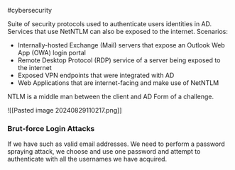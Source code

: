 #cybersecurity 

Suite of security protocols used to authenticate users identities in AD.
Services that use NetNTLM can also be exposed to the internet.
Scenarios:
- Internally-hosted Exchange (Mail) servers that expose an Outlook Web App (OWA) login portal
- Remote Desktop Protocol (RDP) service of a server being exposed to the internet
- Exposed VPN endpoints that were integrated with AD
- Web Applications that are internet-facing and make use of NetNTLM

NTLM is a middle man between the client and AD
Form of a challenge.

![[Pasted image 20240829110217.png]]

### Brut-force Login Attacks
If we have such as valid email addresses.
We need to perform a password spraying attack, we choose and use one password and attempt to authenticate with all the usernames we have acquired.